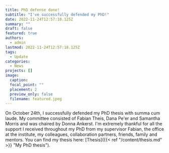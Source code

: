 ```yaml
---
title: PhD defense done!
subtitle: "I've successfully defended my PhD!"
date: 2022-11-24T12:57:18.125Z
summary: ""
draft: false
featured: true
authors:
  - admin
lastmod: 2022-11-24T12:57:18.125Z
tags:
  - Update
categories:
  - News
projects: []
image:
  caption:
  focal_point: ""
  placement: 2
  preview_only: false
  filename: featured.jpeg
---
```

On October 24th, I successfully defended my PhD thesis with summa cum laude. My committee consisted of Fabian Theis, Dana Pe'er and Samantha Morris and was chaired by Donna Ankerst. I'm extremely thankful for all the support I received throughout my PhD from my supervisor Fabian, the office at the institute, my colleagues, collaboration partners, friends, family and mentors. You can find my thesis here: [Thesis]({{< ref "/content/thesis.md" >}} "My PhD thesis").
